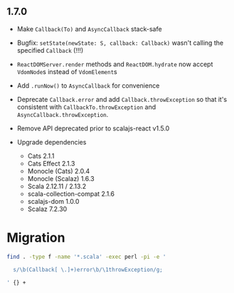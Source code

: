 ## 1.7.0

* Make `Callback(To)` and `AsyncCallback` stack-safe

* Bugfix: `setState(newState: S, callback: Callback)` wasn't calling the specified `Callback` (!!!)

* `ReactDOMServer.render` methods and `ReactDOM.hydrate` now accept `VdomNode`s instead of `VdomElement`s

* Add `.runNow()` to `AsyncCallback` for convenience

* Deprecate `Callback.error` and add `Callback.throwException` so that it's consistent with
  `CallbackTo.throwException` and `AsyncCallback.throwException`.

* Remove API deprecated prior to scalajs-react v1.5.0

* Upgrade dependencies
  * Cats                    2.1.1
  * Cats Effect             2.1.3
  * Monocle (Cats)          2.0.4
  * Monocle (Scalaz)        1.6.3
  * Scala                   2.12.11 / 2.13.2
  * scala-collection-compat 2.1.6
  * scalajs-dom             1.0.0
  * Scalaz                  7.2.30


# Migration

```sh
find . -type f -name '*.scala' -exec perl -pi -e '

  s/\b(Callback[ \.]+)error\b/\1throwException/g;

' {} +
```
